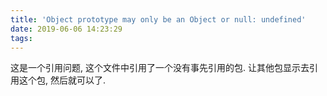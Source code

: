 ```yaml
---
title: 'Object prototype may only be an Object or null: undefined'
date: 2019-06-06 14:23:29
tags:
---
```


这是一个引用问题, 这个文件中引用了一个没有事先引用的包.
让其他包显示去引用这个包, 然后就可以了.